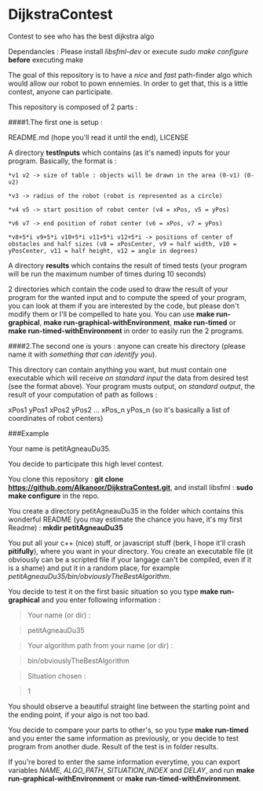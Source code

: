 # DijkstraContest
Contest to see who has the best dijkstra algo

Dependancies : Please install *libsfml-dev* or execute *sudo make configure* __before__ executing make

The goal of this repository is to have a *nice* and *fast* path-finder algo which would allow our robot to pown ennemies.
In order to get that, this is a little contest, anyone can participate.

This repository is composed of 2 parts :

####1.The first one is setup :

README.md (hope you'll read it until the end), LICENSE
	
A directory __testInputs__ which contains (as it's named) inputs for your program. Basically, the format is :
	
	*v1 v2 -> size of table : objects will be drawn in the area (0-v1) (0-v2)
		
	*v3 -> radius of the robot (robot is represented as a circle)
		
	*v4 v5 -> start position of robot center (v4 = xPos, v5 = yPos)
		
	*v6 v7 -> end position of robot center (v6 = xPos, v7 = yPos)
		
	*v8+5*i v9+5*i v10+5*i v11+5*i v12+5*i -> positions of center of obstacles and half sizes (v8 = xPosCenter, v9 = half width, v10 = yPosCenter, v11 = half height, v12 = angle in degrees)
		
A directory __results__ which contains the result of timed tests (your program will be run the maximum number of times during 10 seconds)
	
2 directories which contain the code used to draw the result of your program for the wanted input and to compute the speed of your program, you can look at them if you are interested by the code, but please don't modify them or I'll be compelled to hate you. You can use **make run-graphical**, **make run-graphical-withEnvironment**, **make run-timed** or **make run-timed-withEnvironment** in order to easily run the 2 programs.

####2.The second one is yours : anyone can create his directory (please name it with *something that can identify you*).

This directory can contain anything you want, but must contain one executable which will receive *on standard input* the data from desired test (see the format above). Your program musts output, *on standard output*, the result of your computation of path as follows :

xPos1 yPos1 xPos2 yPos2 ... xPos_n yPos_n (so it's basically a list of coordinates of robot centers)



###Example

Your name is petitAgneauDu35.

You decide to participate this high level contest.

You clone this repository : **git clone https://github.com/Alkanoor/DijkstraContest.git**, and install libsfml : **sudo make configure** in the repo.

You create a directory petitAgneauDu35 in the folder which contains this wonderful README (you may estimate the chance you have, it's my first Readme) : **mkdir petitAgneauDu35**

You put all your c++ (nice) stuff, or javascript stuff (berk, I hope it'll crash **pitifully**), where you want in your directory.
You create an executable file (it obviously can be a scripted file if your langage can't be compiled, even if it is a shame) and put it in a random place, for example *petitAgneauDu35/bin/obviouslyTheBestAlgorithm*.

You decide to test it on the first basic situation so you type **make run-graphical** and you enter following information :
>Your name (or dir) : 

>petitAgneauDu35

>Your algorithm path from your name (or dir) : 

>bin/obviouslyTheBestAlgorithm

>Situation chosen : 

>1

You should observe a beautiful straight line between the starting point and the ending point, if your algo is not too bad.

You decide to compare your parts to other's, so you type **make run-timed** and you enter the same information as previously, or you decide to test program from another dude. Result of the test is in folder results.

If you're bored to enter the same information everytime, you can export variables *NAME*, *ALGO_PATH*, *SITUATION_INDEX* and *DELAY*, and run **make run-graphical-withEnvironment** or **make run-timed-withEnvironment**.

